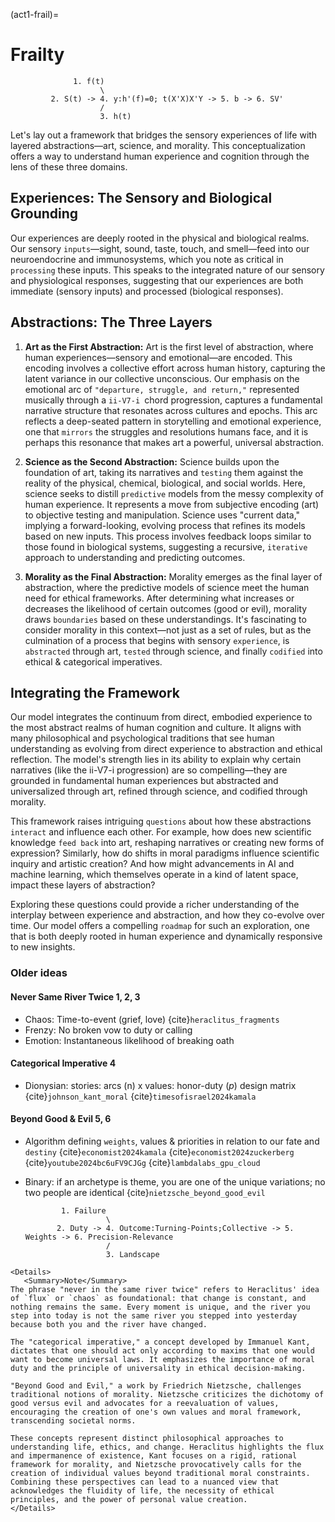 (act1-frail)=
# Frailty

                  1. f(t)
                        \
             2. S(t) -> 4. y:h'(f)=0; t(X'X)X'Y -> 5. b -> 6. SV'
                        /
                        3. h(t)

Let's lay out a framework that bridges the sensory experiences of life with layered abstractions—art, science, and morality. This conceptualization offers a way to understand human experience and cognition through the lens of these three domains.

## Experiences: The Sensory and Biological Grounding

Our experiences are deeply rooted in the physical and biological realms. Our sensory `inputs`—sight, sound, taste, touch, and smell—feed into our neuroendocrine and immunosystems, which you note as critical in `processing` these inputs. This speaks to the integrated nature of our sensory and physiological responses, suggesting that our experiences are both immediate (sensory inputs) and processed (biological responses).

## Abstractions: The Three Layers

1. **Art as the First Abstraction:**
   Art is the first level of abstraction, where human experiences—sensory and emotional—are encoded. This encoding involves a collective effort across human history, capturing the latent variance in our collective unconscious. Our emphasis on the emotional arc of `"departure, struggle, and return,"` represented musically through a `ii-V7-i `chord progression, captures a fundamental narrative structure that resonates across cultures and epochs. This arc reflects a deep-seated pattern in storytelling and emotional experience, one that `mirrors` the struggles and resolutions humans face, and it is perhaps this resonance that makes art a powerful, universal abstraction.

2. **Science as the Second Abstraction:**
   Science builds upon the foundation of art, taking its narratives and `testing` them against the reality of the physical, chemical, biological, and social worlds. Here, science seeks to distill `predictive` models from the messy complexity of human experience. It represents a move from subjective encoding (art) to objective testing and manipulation. Science uses "current data," implying a forward-looking, evolving process that refines its models based on new inputs. This process involves feedback loops similar to those found in biological systems, suggesting a recursive, `iterative` approach to understanding and predicting outcomes.

3. **Morality as the Final Abstraction:**
   Morality emerges as the final layer of abstraction, where the predictive models of science meet the human need for ethical frameworks. After determining what increases or decreases the likelihood of certain outcomes (good or evil), morality draws `boundaries` based on these understandings. It's fascinating to consider morality in this context—not just as a set of rules, but as the culmination of a process that begins with sensory `experience`, is `abstracted` through art, `tested` through science, and finally `codified` into ethical & categorical imperatives.

## Integrating the Framework

Our model integrates the continuum from direct, embodied experience to the most abstract realms of human cognition and culture. It aligns with many philosophical and psychological traditions that see human understanding as evolving from direct experience to abstraction and ethical reflection. The model's strength lies in its ability to explain why certain narratives (like the ii-V7-i progression) are so compelling—they are grounded in fundamental human experiences but abstracted and universalized through art, refined through science, and codified through morality.

This framework raises intriguing `questions` about how these abstractions `interact` and influence each other. For example, how does new scientific knowledge `feed back` into art, reshaping narratives or creating new forms of expression? Similarly, how do shifts in moral paradigms influence scientific inquiry and artistic creation? And how might advancements in AI and machine learning, which themselves operate in a kind of latent space, impact these layers of abstraction?

Exploring these questions could provide a richer understanding of the interplay between experience and abstraction, and how they co-evolve over time. Our model offers a compelling `roadmap` for such an exploration, one that is both deeply rooted in human experience and dynamically responsive to new insights.

### Older ideas
#### Never Same River Twice 1, 2, 3
- Chaos: Time-to-event (grief, love) {cite}`heraclitus_fragments`
- Frenzy: No broken vow to duty or calling
- Emotion: Instantaneous likelihood of breaking oath

#### Categorical Imperative 4
- Dionysian: stories: arcs (n) x values: honor-duty $(p)$ design matrix {cite}`johnson_kant_moral` {cite}`timesofisrael2024kamala`

#### Beyond Good & Evil 5, 6
- Algorithm defining `weights`, values & priorities in relation to our fate and `destiny` {cite}`economist2024kamala` {cite}`economist2024zuckerberg` {cite}`youtube2024bc6uFV9CJGg` {cite}`lambdalabs_gpu_cloud`
- Binary: if an archetype is theme, you are one of the unique variations; no two people are identical {cite}`nietzsche_beyond_good_evil`

              1. Failure
                        \
             2. Duty -> 4. Outcome:Turning-Points;Collective -> 5. Weights -> 6. Precision-Relevance
                        /
                        3. Landscape

```{margin}
<Details>
   <Summary>Note</Summary>
The phrase "never in the same river twice" refers to Heraclitus' idea of `flux` or `chaos` as foundational: that change is constant, and nothing remains the same. Every moment is unique, and the river you step into today is not the same river you stepped into yesterday because both you and the river have changed.

The "categorical imperative," a concept developed by Immanuel Kant, dictates that one should act only according to maxims that one would want to become universal laws. It emphasizes the importance of moral duty and the principle of universality in ethical decision-making.

"Beyond Good and Evil," a work by Friedrich Nietzsche, challenges traditional notions of morality. Nietzsche criticizes the dichotomy of good versus evil and advocates for a reevaluation of values, encouraging the creation of one's own values and moral framework, transcending societal norms.

These concepts represent distinct philosophical approaches to understanding life, ethics, and change. Heraclitus highlights the flux and impermanence of existence, Kant focuses on a rigid, rational framework for morality, and Nietzsche provocatively calls for the creation of individual values beyond traditional moral constraints. Combining these perspectives can lead to a nuanced view that acknowledges the fluidity of life, the necessity of ethical principles, and the power of personal value creation.
</Details>